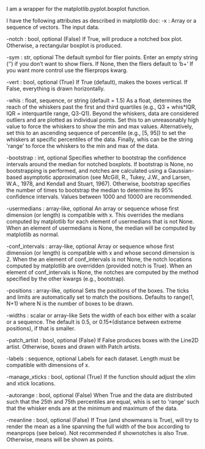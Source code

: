I am a wrapper for the matplotlib.pyplot.boxplot function.

I have the following attributes as described in matplotlib doc:
-x : Array or a sequence of vectors.
The input data.

-notch : bool, optional (False)
If True, will produce a notched box plot. Otherwise, a rectangular boxplot is produced.

-sym : str, optional
The default symbol for flier points. Enter an empty string (‘’) if you don’t want to show fliers. If None, then the fliers default to ‘b+’ If you want more control use the flierprops kwarg.

-vert : bool, optional (True)
If True (default), makes the boxes vertical. If False, everything is drawn horizontally.

-whis : float, sequence, or string (default = 1.5)
As a float, determines the reach of the whiskers past the first and third quartiles (e.g., Q3 + whis*IQR, IQR = interquartile range, Q3-Q1). Beyond the whiskers, data are considered outliers and are plotted as individual points. Set this to an unreasonably high value to force the whiskers to show the min and max values. Alternatively, set this to an ascending sequence of percentile (e.g., [5, 95]) to set the whiskers at specific percentiles of the data. Finally, whis can be the string 'range' to force the whiskers to the min and max of the data.

-bootstrap : int, optional
Specifies whether to bootstrap the confidence intervals around the median for notched boxplots. If bootstrap is None, no bootstrapping is performed, and notches are calculated using a Gaussian-based asymptotic approximation (see McGill, R., Tukey, J.W., and Larsen, W.A., 1978, and Kendall and Stuart, 1967). Otherwise, bootstrap specifies the number of times to bootstrap the median to determine its 95% confidence intervals. Values between 1000 and 10000 are recommended.

-usermedians : array-like, optional
An array or sequence whose first dimension (or length) is compatible with x. This overrides the medians computed by matplotlib for each element of usermedians that is not None. When an element of usermedians is None, the median will be computed by matplotlib as normal.

-conf_intervals : array-like, optional
Array or sequence whose first dimension (or length) is compatible with x and whose second dimension is 2. When the an element of conf_intervals is not None, the notch locations computed by matplotlib are overridden (provided notch is True). When an element of conf_intervals is None, the notches are computed by the method specified by the other kwargs (e.g., bootstrap).

-positions : array-like, optional
Sets the positions of the boxes. The ticks and limits are automatically set to match the positions. Defaults to range(1, N+1) where N is the number of boxes to be drawn.

-widths : scalar or array-like
Sets the width of each box either with a scalar or a sequence. The default is 0.5, or 0.15*(distance between extreme positions), if that is smaller.

-patch_artist : bool, optional (False)
If False produces boxes with the Line2D artist. Otherwise, boxes and drawn with Patch artists.

-labels : sequence, optional
Labels for each dataset. Length must be compatible with dimensions of x.

-manage_xticks : bool, optional (True)
If the function should adjust the xlim and xtick locations.

-autorange : bool, optional (False)
When True and the data are distributed such that the 25th and 75th percentiles are equal, whis is set to 'range' such that the whisker ends are at the minimum and maximum of the data.

-meanline : bool, optional (False)
If True (and showmeans is True), will try to render the mean as a line spanning the full width of the box according to meanprops (see below). Not recommended if shownotches is also True. Otherwise, means will be shown as points.